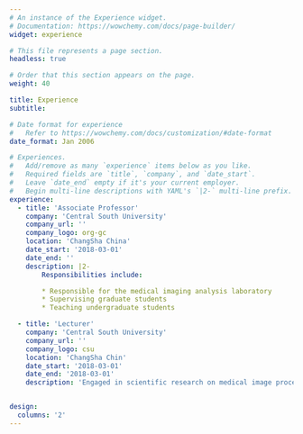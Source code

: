 ```yaml
---
# An instance of the Experience widget.
# Documentation: https://wowchemy.com/docs/page-builder/
widget: experience

# This file represents a page section.
headless: true

# Order that this section appears on the page.
weight: 40

title: Experience
subtitle:

# Date format for experience
#   Refer to https://wowchemy.com/docs/customization/#date-format
date_format: Jan 2006

# Experiences.
#   Add/remove as many `experience` items below as you like.
#   Required fields are `title`, `company`, and `date_start`.
#   Leave `date_end` empty if it's your current employer.
#   Begin multi-line descriptions with YAML's `|2-` multi-line prefix.
experience:
  - title: 'Associate Professor'
    company: 'Central South University'
    company_url: ''
    company_logo: org-gc
    location: 'ChangSha China'
    date_start: '2018-03-01'
    date_end: ''
    description: |2-
        Responsibilities include:

        * Responsible for the medical imaging analysis laboratory
        * Supervising graduate students
        * Teaching undergraduate students

  - title: 'Lecturer'
    company: 'Central South University'
    company_url: ''
    company_logo: csu
    location: 'ChangSha Chin'
    date_start: '2018-03-01'
    date_end: '2018-03-01'
    description: 'Engaged in scientific research on medical image processing and analysis.'


design:
  columns: '2'
---
```

